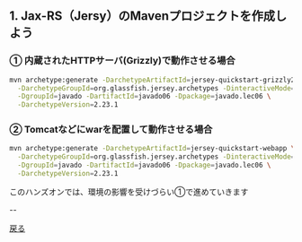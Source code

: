 ## 1. Jax-RS（Jersy）のMavenプロジェクトを作成しよう

### ① 内蔵されたHTTPサーバ(Grizzly)で動作させる場合

```bash
mvn archetype:generate -DarchetypeArtifactId=jersey-quickstart-grizzly2 \
  -DarchetypeGroupId=org.glassfish.jersey.archetypes -DinteractiveMode=false \
  -DgroupId=javado -DartifactId=javado06 -Dpackage=javado.lec06 \
  -DarchetypeVersion=2.23.1
```

### ② Tomcatなどにwarを配置して動作させる場合

```bash
mvn archetype:generate -DarchetypeArtifactId=jersey-quickstart-webapp \
  -DarchetypeGroupId=org.glassfish.jersey.archetypes -DinteractiveMode=false \
  -DgroupId=javado -DartifactId=javado06 -Dpackage=javado.lec06 \
  -DarchetypeVersion=2.23.1
```

このハンズオンでは、環境の影響を受けづらい①で進めていきます

--

[戻る](../README.md)
